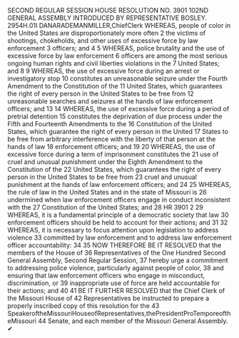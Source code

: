 SECOND REGULAR SESSION
HOUSE RESOLUTION NO. 3901
102ND GENERAL ASSEMBLY
INTRODUCED BY REPRESENTATIVE BOSLEY.
2954H.01I DANARADEMANMILLER,ChiefClerk
WHEREAS, people of color in the United States are disproportionately more often
2 the victims of shootings, chokeholds, and other uses of excessive force by law enforcement
3 officers; and
4
5 WHEREAS, police brutality and the use of excessive force by law enforcement
6 officers are among the most serious ongoing human rights and civil liberties violations in the
7 United States; and
8
9 WHEREAS, the use of excessive force during an arrest or investigatory stop
10 constitutes an unreasonable seizure under the Fourth Amendment to the Constitution of the
11 United States, which guarantees the right of every person in the United States to be free from
12 unreasonable searches and seizures at the hands of law enforcement officers; and
13
14 WHEREAS, the use of excessive force during a period of pretrial detention
15 constitutes the deprivation of due process under the Fifth and Fourteenth Amendments to the
16 Constitution of the United States, which guarantee the right of every person in the United
17 States to be free from arbitrary interference with the liberty of that person at the hands of law
18 enforcement officers; and
19
20 WHEREAS, the use of excessive force during a term of imprisonment constitutes the
21 use of cruel and unusual punishment under the Eighth Amendment to the Constitution of the
22 United States, which guarantees the right of every person in the United States to be free from
23 cruel and unusual punishment at the hands of law enforcement officers; and
24
25 WHEREAS, the rule of law in the United States and in the state of Missouri is
26 undermined when law enforcement officers engage in conduct inconsistent with the
27 Constitution of the United States; and
28
HR 3901 2
29 WHEREAS, it is a fundamental principle of a democratic society that law
30 enforcement officers should be held to account for their actions; and
31
32 WHEREAS, it is necessary to focus attention upon legislation to address violence
33 committed by law enforcement and to address law enforcement officer accountability:
34
35 NOW THEREFORE BE IT RESOLVED that the members of the House of
36 Representatives of the One Hundred Second General Assembly, Second Regular Session,
37 hereby urge a commitment to addressing police violence, particularly against people of color,
38 and ensuring that law enforcement officers who engage in misconduct, discrimination, or
39 inappropriate use of force are held accountable for their actions; and
40
41 BE IT FURTHER RESOLVED that the Chief Clerk of the Missouri House of
42 Representatives be instructed to prepare a properly inscribed copy of this resolution for the
43 SpeakeroftheMissouriHouseofRepresentatives,thePresidentProTemporeoftheMissouri
44 Senate, and each member of the Missouri General Assembly.
✔